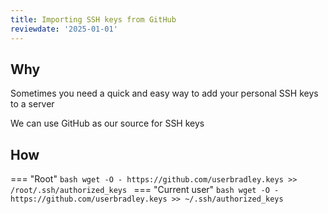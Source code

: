 ```yaml
---
title: Importing SSH keys from GitHub
reviewdate: '2025-01-01'
---
```


## Why

Sometimes you need a quick and easy way to add your personal SSH keys to a server

We can use GitHub as our source for SSH keys

## How

=== "Root"
    ```bash
    wget -O - https://github.com/userbradley.keys >> /root/.ssh/authorized_keys
    ```
=== "Current user"
    ```bash
    wget -O - https://github.com/userbradley.keys >> ~/.ssh/authorized_keys
    ```